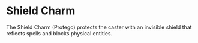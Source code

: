 # Shield Charm  
The Shield Charm (Protego) protects the caster with an invisible shield that reflects spells and blocks physical entities.  
  
